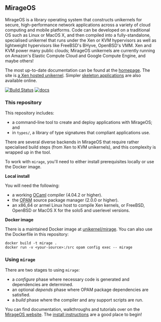 ## MirageOS

MirageOS is a library operating system that constructs unikernels for secure,
high-performance network applications across a variety of cloud computing and
mobile platforms. Code can be developed on a traditional OS such as Linux or
MacOS X, and then compiled into a fully-standalone, specialised unikernel that
runs under the Xen or KVM hypervisors as well as lightweight hypervisors like
FreeBSD's BHyve, OpenBSD's VMM.  Xen and KVM power many public clouds;
MirageOS unikernels are currently running on Amazon's Elastic Compute Cloud
and Google Compute Engine, and maybe others!

The most up-to-date documentation can be found at the
[homepage](https://mirage.io). The site is [a Xen hosted unikernel](https://github.com/mirage/mirage-www).
Simpler [skeleton applications](https://github.com/mirage/mirage-skeleton) are also
available online.

[![Build Status](https://travis-ci.org/mirage/mirage.svg)](https://travis-ci.org/mirage/mirage)
[![docs](https://img.shields.io/badge/doc-online-blue.svg)](https://mirage.github.io/mirage/)

### This repository

This repository includes:

* a command-line tool to create and deploy applications with MirageOS; and
* in `types/`, a library of type signatures that compliant applications use.

There are several diverse backends in MirageOS that require rather specialised
build steps (from Xen to KVM unikernels), and this complexity is wrapped
up in the tool.

To work with `mirage`, you'll need to either install prerequisites
locally or use the Docker image.

**Local install**

You will need the following:

* a working [OCaml](https://ocaml.org) compiler (4.04.2 or higher).
* the [OPAM](https://opam.ocaml.org) source package manager (2.0.0 or higher).
* an x86\_64 or armel Linux host to compile Xen kernels, or FreeBSD, OpenBSD or
  MacOS X for the solo5 and userlevel versions.

**Docker image**

There is a maintained Docker image at
[unikernel/mirage](https://hub.docker.com/r/unikernel/mirage/).
You can also use the Dockerfile in this repository:

```
docker build -t mirage .
docker run -v <your-source>:/src opam config exec -- mirage
```

### Using `mirage`

There are two stages to using `mirage`:

* a *configure* phase where necessary code is generated and dependencies are determined.
* an optional *depends* phase where OPAM package dependencies are satisfied.
* a *build* phase where the compiler and any support scripts are run.

You can find documentation, walkthroughs and tutorials over on the
[MirageOS website](https://mirage.io).
The [install instructions](https://mirage.io/wiki/install)
are a good place to begin!
